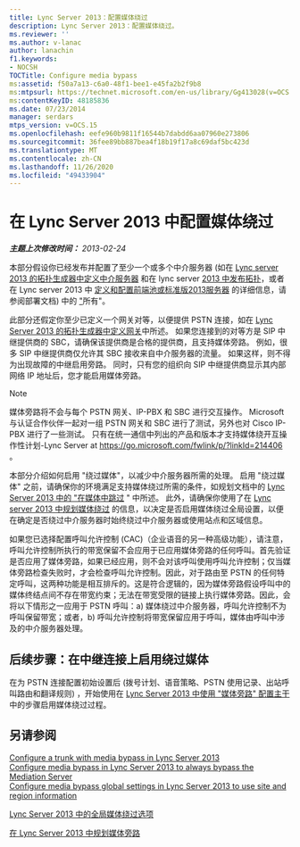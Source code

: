 ```yaml
---
title: Lync Server 2013：配置媒体绕过
description: Lync Server 2013：配置媒体绕过。
ms.reviewer: ''
ms.author: v-lanac
author: lanachin
f1.keywords:
- NOCSH
TOCTitle: Configure media bypass
ms:assetid: f50a7a13-c6a0-48f1-bee1-e45fa2b2f9b8
ms:mtpsurl: https://technet.microsoft.com/en-us/library/Gg413028(v=OCS.15)
ms:contentKeyID: 48185836
ms.date: 07/23/2014
manager: serdars
mtps_version: v=OCS.15
ms.openlocfilehash: eefe960b9811f16544b7dabdd6aa07960e273806
ms.sourcegitcommit: 36fee89bb887bea4f18b19f17a8c69daf5bc423d
ms.translationtype: MT
ms.contentlocale: zh-CN
ms.lasthandoff: 11/26/2020
ms.locfileid: "49433904"
---
```

# <a name="configure-media-bypass-in-lync-server-2013"></a>在 Lync Server 2013 中配置媒体绕过

<div data-xmlns="http://www.w3.org/1999/xhtml">

<div class="topic" data-xmlns="http://www.w3.org/1999/xhtml" data-msxsl="urn:schemas-microsoft-com:xslt" data-cs="https://msdn.microsoft.com/">

<div data-asp="https://msdn2.microsoft.com/asp">



</div>

<div id="mainSection">

<div id="mainBody">

<span> </span>

_**主题上次修改时间：** 2013-02-24_

本部分假设你已经发布并配置了至少一个或多个中介服务器 (如在 [Lync server 2013 的拓扑生成器中定义中介服务器](lync-server-2013-define-a-mediation-server-in-topology-builder.md) 和在 lync server [2013 中发布拓扑](lync-server-2013-publish-the-topology.md)，或者在 Lync server 2013 中 [定义和配置前端池或标准版2013服务器](lync-server-2013-define-and-configure-a-front-end-pool-or-standard-edition-server.md) 的详细信息，请参阅部署文档) 中的 ["](lync-server-2013-publish-the-topology.md)所有"。

此部分还假定你至少已定义一个网关对等，以便提供 PSTN 连接，如在 [Lync Server 2013 的拓扑生成器中定义网关](lync-server-2013-define-a-gateway-in-topology-builder.md)中所述。 如果您连接到的对等方是 SIP 中继提供商的 SBC，请确保该提供商是合格的提供商，且支持媒体旁路。 例如，很多 SIP 中继提供商仅允许其 SBC 接收来自中介服务器的流量。 如果这样，则不得为出现故障的中继启用旁路。 同时，只有您的组织向 SIP 中继提供商显示其内部网络 IP 地址后，您才能启用媒体旁路。

<div>


> [!NOTE]  
> 媒体旁路将不会与每个 PSTN 网关、IP-PBX 和 SBC 进行交互操作。 Microsoft 与认证合作伙伴一起对一组 PSTN 网关和 SBC 进行了测试，另外也对 Cisco IP-PBX 进行了一些测试。 只有在统一通信中列出的产品和版本才支持媒体绕开互操作性计划-Lync Server at <A href="https://go.microsoft.com/fwlink/p/?linkid=214406">https://go.microsoft.com/fwlink/p/?linkId=214406</A> 。



</div>

本部分介绍如何启用 "绕过媒体"，以减少中介服务器所需的处理。 启用 "绕过媒体" 之前，请确保你的环境满足支持媒体绕过所需的条件，如规划文档中的 [Lync Server 2013 中的 "在媒体中跳过](lync-server-2013-planning-for-media-bypass.md) " 中所述。 此外，请确保你使用了在 [Lync server 2013 中规划媒体绕过](lync-server-2013-planning-for-media-bypass.md) 的信息，以决定是否启用媒体绕过全局设置，以便在确定是否绕过中介服务器时始终绕过中介服务器或使用站点和区域信息。

如果您已选择配置呼叫允许控制 (CAC)（企业语音的另一种高级功能），请注意，呼叫允许控制所执行的带宽保留不会应用于已应用媒体旁路的任何呼叫。首先验证是否应用了媒体旁路，如果已经应用，则不会对该呼叫使用呼叫允许控制；仅当媒体旁路检查失败时，才会检查呼叫允许控制。因此，对于路由至 PSTN 的任何特定呼叫，这两种功能是相互排斥的。这是符合逻辑的，因为媒体旁路假设呼叫中的媒体终结点间不存在带宽约束；无法在带宽受限的链接上执行媒体旁路。因此，会将以下情形之一应用于 PSTN 呼叫：a) 媒体绕过中介服务器，呼叫允许控制不为呼叫保留带宽；或者，b) 呼叫允许控制将带宽保留应用于呼叫，媒体由呼叫中涉及的中介服务器处理。

<div>

## <a name="next-steps-enable-media-bypass-on-the-trunk-connection"></a>后续步骤：在中继连接上启用绕过媒体

在为 PSTN 连接配置初始设置后 (拨号计划、语音策略、PSTN 使用记录、出站呼叫路由和翻译规则) ，开始使用在 [Lync Server 2013 中使用 "媒体旁路" 配置主干](lync-server-2013-configure-a-trunk-with-media-bypass.md)中的步骤启用媒体绕过过程。

</div>

<div>

## <a name="see-also"></a>另请参阅


[Configure a trunk with media bypass in Lync Server 2013](lync-server-2013-configure-a-trunk-with-media-bypass.md)  
[Configure media bypass in Lync Server 2013 to always bypass the Mediation Server](lync-server-2013-configure-media-bypass-to-always-bypass-the-mediation-server.md)  
[Configure media bypass global settings in Lync Server 2013 to use site and region information](lync-server-2013-configure-media-bypass-global-settings-to-use-site-and-region-information.md)  


[Lync Server 2013 中的全局媒体绕过选项](lync-server-2013-global-media-bypass-options.md)  


[在 Lync Server 2013 中规划媒体旁路](lync-server-2013-planning-for-media-bypass.md)  
  

</div>

</div>

<span> </span>

</div>

</div>

</div>

